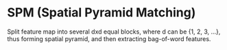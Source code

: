 # SPM (Spatial Pyramid Matching)
Split feature map into several dxd equal blocks, where d can be {1, 2, 3, ...}, thus forming spatial pyramid, and then extracting bag-of-word features.

